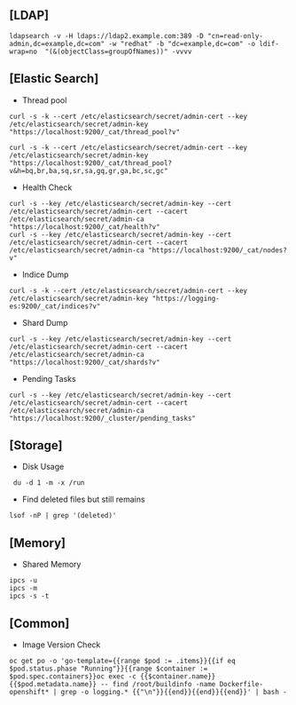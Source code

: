 ## [LDAP]
~~~
ldapsearch -v -H ldaps://ldap2.example.com:389 -D "cn=read-only-admin,dc=example,dc=com" -w "redhat" -b "dc=example,dc=com" -o ldif-wrap=no  "(&(objectClass=groupOfNames))" -vvvv
~~~



## [Elastic Search]
- Thread pool
```
curl -s -k --cert /etc/elasticsearch/secret/admin-cert --key /etc/elasticsearch/secret/admin-key "https://localhost:9200/_cat/thread_pool?v"

curl -s -k --cert /etc/elasticsearch/secret/admin-cert --key /etc/elasticsearch/secret/admin-key "https://localhost:9200/_cat/thread_pool?v&h=bq,br,ba,sq,sr,sa,gq,gr,ga,bc,sc,gc"
```

- Health Check
```
curl -s --key /etc/elasticsearch/secret/admin-key --cert /etc/elasticsearch/secret/admin-cert --cacert /etc/elasticsearch/secret/admin-ca "https://localhost:9200/_cat/health?v"
curl -s --key /etc/elasticsearch/secret/admin-key --cert /etc/elasticsearch/secret/admin-cert --cacert /etc/elasticsearch/secret/admin-ca "https://localhost:9200/_cat/nodes?v"
```
- Indice Dump
```
curl -s -k --cert /etc/elasticsearch/secret/admin-cert --key /etc/elasticsearch/secret/admin-key "https://logging-es:9200/_cat/indices?v"
```
- Shard Dump
```
curl -s --key /etc/elasticsearch/secret/admin-key --cert /etc/elasticsearch/secret/admin-cert --cacert /etc/elasticsearch/secret/admin-ca "https://localhost:9200/_cat/shards?v"
```

- Pending Tasks
```
curl -s --key /etc/elasticsearch/secret/admin-key --cert /etc/elasticsearch/secret/admin-cert --cacert /etc/elasticsearch/secret/admin-ca "https://localhost:9200/_cluster/pending_tasks"
```
## [Storage]

- Disk Usage
```
 du -d 1 -m -x /run
```

- Find deleted files but still remains
```
lsof -nP | grep '(deleted)'
```

## [Memory]
- Shared Memory
```
ipcs -u
ipcs -m
ipcs -s -t
```

## [Common]
- Image Version Check
```
oc get po -o 'go-template={{range $pod := .items}}{{if eq $pod.status.phase "Running"}}{{range $container := $pod.spec.containers}}oc exec -c {{$container.name}} {{$pod.metadata.name}} -- find /root/buildinfo -name Dockerfile-openshift* | grep -o logging.* {{"\n"}}{{end}}{{end}}{{end}}' | bash -
```
